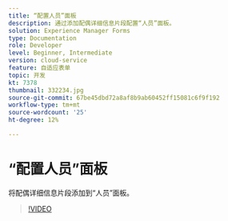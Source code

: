 ```yaml
---
title: “配置人员”面板
description: 通过添加配偶详细信息片段配置“人员”面板。
solution: Experience Manager Forms
type: Documentation
role: Developer
level: Beginner, Intermediate
version: cloud-service
feature: 自适应表单
topic: 开发
kt: 7378
thumbnail: 332234.jpg
source-git-commit: 67be45dbd72a8af8b9ab60452ff15081c6f9f192
workflow-type: tm+mt
source-wordcount: '25'
ht-degree: 12%

---
```



# “配置人员”面板

将配偶详细信息片段添加到“人员”面板。

>[!VIDEO](https://video.tv.adobe.com/v/332234?quality=12&learn=on)


